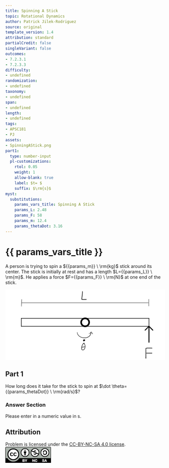 ```yaml
---
title: Spinning A Stick
topic: Rotational Dynamics
author: Patrick Jilek-Rodriguez
source: original
template_version: 1.4
attribution: standard
partialCredit: false
singleVariant: false
outcomes:
- 7.2.3.1
- 7.2.3.3
difficulty:
- undefined
randomization:
- undefined
taxonomy:
- undefined
span:
- undefined
length:
- undefined
tags:
- APSC181
- PJ
assets:
- SpinningAStick.png
part1:
  type: number-input
  pl-customizations:
    rtol: 0.05
    weight: 1
    allow-blank: true
    label: $t= $
    suffix: $\rm{s}$
myst:
  substitutions:
    params_vars_title: Spinning A Stick
    params_L: 2.48
    params_F: 58
    params_m: 12.4
    params_thetaDot: 3.16
---
```

# {{ params_vars_title }}
A person is trying to spin a ${{params_m}} \ \rm{kg}$ stick around its center.
The stick is initially at rest and has a length $L={{params_L}} \ \rm{m}$.
He applies a force $F={{params_F}} \ \rm{N}$ at one end of the stick.

<img src="SpinningAStick.png" width=500 alt="A stick of length L rotating about its center at theta dot." >

## Part 1

How long does it take for the stick to spin at $\dot \theta={{params_thetaDot}} \ \rm{rad/s}$?

### Answer Section

Please enter in a numeric value in s.

## Attribution

Problem is licensed under the [CC-BY-NC-SA 4.0 license](https://creativecommons.org/licenses/by-nc-sa/4.0/).<br> ![The Creative Commons 4.0 license requiring attribution-BY, non-commercial-NC, and share-alike-SA license.](https://raw.githubusercontent.com/firasm/bits/master/by-nc-sa.png)